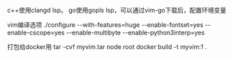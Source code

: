 c++使用clangd lsp。
go使用gopls lsp，可以通过vim-go下载后，配置环境变量

vim编译选项
./configure --with-features=huge --enable-fontset=yes --enable-cscope=yes --enable-multibyte --enable-python3interp=yes

打包给docker用
tar -cvf myvim.tar node root
docker build -t myvim:1 .
